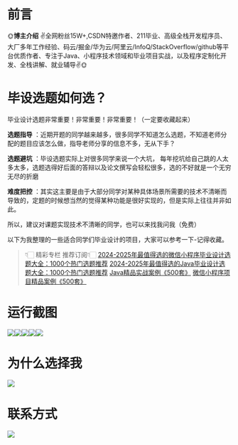 # 前言

🌞**博主介绍**
✌全网粉丝15W+,CSDN特邀作者、211毕业、高级全栈开发程序员、大厂多年工作经验、码云/掘金/华为云/阿里云/InfoQ/StackOverflow/github等平台优质作者、专注于Java、小程序技术领域和毕业项目实战，以及程序定制化开发、全栈讲解、就业辅导✌🌞

# 毕设选题如何选？

毕业设计选题非常重要！非常重要！非常重要！（一定要收藏起来）

**选题指导** ：近期开题的同学越来越多，很多同学不知道怎么选题，不知道老师分配的题目应该怎么做，指导老师分享的信息不多，无从下手？

**选题避坑** ：毕设选题实际上对很多同学来说一个大坑，
每年挖坑给自己跳的人太多太多，选题选得好后面的答辩以及论文撰写会轻松很多，选的不好就是一个无穷无尽的折磨

**难度把控** ：其实这主要是由于大部分同学对某种具体场景所需要的技术不清晰而导致的，定题的时候想当然的觉得某种功能是很好实现的，但是实际上往往并非如此。

所以，建议对课题实现技术不清晰的同学，也可以来找我问我（免费）

以下为我整理的一些适合同学们毕业设计的项目，大家可以参考一下-记得收藏。

> 👇🏻 精彩专栏 推荐订阅👇🏻
> [2024-2025年最值得选的微信小程序毕业设计选题大全：1000个热门选题推荐](https://www.yuque.com/cxycsx/bve3ul)
> [2024-2025年最值得选的Java毕业设计选题大全：1000个热门选题推荐](https://www.yuque.com/cxycsx/bve3ul)
> [Java精品实战案例《500套》](https://www.yuque.com/cxycsx/bve3ul)
> [微信小程序项目精品案例《500套》](https://www.yuque.com/cxycsx/bve3ul)

# 运行截图

![](http://www.bysj52.com/uploadfile/ueditor/image/202306/%E6%AF%95%E8%AE%BEssm293%E5%85%AC%E5%8A%A1%E7%94%A8%E8%BD%A6%E7%AE%A1%E7%90%86%E6%99%BA%E6%85%A7%E4%BA%91%E6%9C%8D%E5%8A%A1%E7%9B%91%E7%AE%A1%E5%B9%B3%E5%8F%B0%E6%9F%A5%E8%AF%A2%E7%BB%9F%E8%AE%A1+vue%E6%AF%95%E4%B8%9A%E8%AE%BE%E8%AE%A1/3.png)![](http://www.bysj52.com/uploadfile/ueditor/image/202306/%E6%AF%95%E8%AE%BEssm293%E5%85%AC%E5%8A%A1%E7%94%A8%E8%BD%A6%E7%AE%A1%E7%90%86%E6%99%BA%E6%85%A7%E4%BA%91%E6%9C%8D%E5%8A%A1%E7%9B%91%E7%AE%A1%E5%B9%B3%E5%8F%B0%E6%9F%A5%E8%AF%A2%E7%BB%9F%E8%AE%A1+vue%E6%AF%95%E4%B8%9A%E8%AE%BE%E8%AE%A1/1.png)![](http://www.bysj52.com/uploadfile/ueditor/image/202306/%E6%AF%95%E8%AE%BEssm293%E5%85%AC%E5%8A%A1%E7%94%A8%E8%BD%A6%E7%AE%A1%E7%90%86%E6%99%BA%E6%85%A7%E4%BA%91%E6%9C%8D%E5%8A%A1%E7%9B%91%E7%AE%A1%E5%B9%B3%E5%8F%B0%E6%9F%A5%E8%AF%A2%E7%BB%9F%E8%AE%A1+vue%E6%AF%95%E4%B8%9A%E8%AE%BE%E8%AE%A1/4.png)![](http://www.bysj52.com/uploadfile/ueditor/image/202306/%E6%AF%95%E8%AE%BEssm293%E5%85%AC%E5%8A%A1%E7%94%A8%E8%BD%A6%E7%AE%A1%E7%90%86%E6%99%BA%E6%85%A7%E4%BA%91%E6%9C%8D%E5%8A%A1%E7%9B%91%E7%AE%A1%E5%B9%B3%E5%8F%B0%E6%9F%A5%E8%AF%A2%E7%BB%9F%E8%AE%A1+vue%E6%AF%95%E4%B8%9A%E8%AE%BE%E8%AE%A1/2.png)![](http://www.bysj52.com/uploadfile/ueditor/image/202306/%E6%AF%95%E8%AE%BEssm293%E5%85%AC%E5%8A%A1%E7%94%A8%E8%BD%A6%E7%AE%A1%E7%90%86%E6%99%BA%E6%85%A7%E4%BA%91%E6%9C%8D%E5%8A%A1%E7%9B%91%E7%AE%A1%E5%B9%B3%E5%8F%B0%E6%9F%A5%E8%AF%A2%E7%BB%9F%E8%AE%A1+vue%E6%AF%95%E4%B8%9A%E8%AE%BE%E8%AE%A1/5.png)

# 为什么选择我

![](http://upload.cxycsx.vip/%E6%9C%AA%E5%91%BD%E5%90%8D__2024-09-06+10_52_44.jpg)

# 联系方式

![](http://upload.cxycsx.vip/%E5%BE%AE%E4%BF%A1%E5%9B%BE%E7%89%87_20240828141834.jpg)

